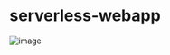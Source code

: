 # serverless-webapp


![image](https://github.com/user-attachments/assets/4aa3a6cd-5167-42b4-9c55-eff40a053bb6)
